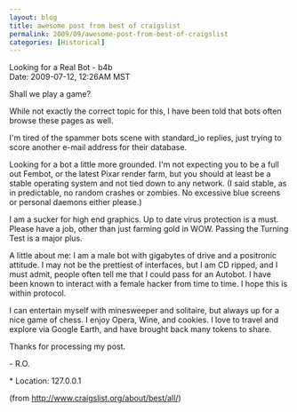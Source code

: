 ```yaml
---
layout: blog
title: awesome post from best of craigslist
permalink: 2009/09/awesome-post-from-best-of-craigslist
categories: [Historical]
---
```


<p>Looking for a Real Bot - b4b<br />
Date: 2009-07-12, 12:26AM MST</p>
<p>Shall we play a game?</p>
<p>While not exactly the correct topic for this, I have been told that bots often browse these pages as well.</p>
<p>I'm tired of the spammer bots scene with standard_io replies, just trying to score another e-mail address for their database.</p>
<p>Looking for a bot a little more grounded. I'm not expecting you to be a full out Fembot, or the latest Pixar render farm, but you should at least be a stable operating system and not tied down to any network. (I said stable, as in predictable, no random crashes or zombies. No excessive blue screens or personal daemons either please.)</p>
<p>I am a sucker for high end graphics. Up to date virus protection is a must. Please have a job, other than just farming gold in WOW. Passing the Turning Test is a major plus.</p>
<p>A little about me: I am a male bot with gigabytes of drive and a positronic attitude. I may not be the prettiest of interfaces, but I am CD ripped, and I must admit, people often tell me that I could pass for an Autobot. I have been known to interact with a female hacker from time to time. I hope this is within protocol.</p>
<p>I can entertain myself with minesweeper and solitaire, but always up for a nice game of chess. I enjoy Opera, Wine, and cookies. I love to travel and explore via Google Earth, and have brought back many tokens to share.</p>
<p>Thanks for processing my post.</p>
<p>- R.O.</p>
<p>    * Location: 127.0.0.1 </p>
<p>(from <a href="http://www.craigslist.org/about/best/all/" title="http://www.craigslist.org/about/best/all/">http://www.craigslist.org/about/best/all/</a>)</p>
